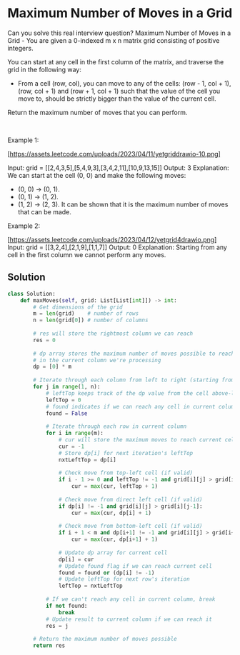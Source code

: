 # Maximum Number of Moves in a Grid

Can you solve this real interview question? Maximum Number of Moves in a Grid - You are given a 0-indexed m x n matrix grid consisting of positive integers.

You can start at any cell in the first column of the matrix, and traverse the grid in the following way:

 * From a cell (row, col), you can move to any of the cells: (row - 1, col + 1), (row, col + 1) and (row + 1, col + 1) such that the value of the cell you move to, should be strictly bigger than the value of the current cell.

Return the maximum number of moves that you can perform.

 

Example 1:

[https://assets.leetcode.com/uploads/2023/04/11/yetgriddrawio-10.png]


Input: grid = [[2,4,3,5],[5,4,9,3],[3,4,2,11],[10,9,13,15]]
Output: 3
Explanation: We can start at the cell (0, 0) and make the following moves:
- (0, 0) -> (0, 1).
- (0, 1) -> (1, 2).
- (1, 2) -> (2, 3).
It can be shown that it is the maximum number of moves that can be made.

Example 2:


[https://assets.leetcode.com/uploads/2023/04/12/yetgrid4drawio.png]
Input: grid = [[3,2,4],[2,1,9],[1,1,7]]
Output: 0
Explanation: Starting from any cell in the first column we cannot perform any moves.

## Solution
```py
class Solution:
    def maxMoves(self, grid: List[List[int]]) -> int:
        # Get dimensions of the grid
        m = len(grid)    # number of rows
        n = len(grid[0]) # number of columns
        
        # res will store the rightmost column we can reach
        res = 0
        
        # dp array stores the maximum number of moves possible to reach each cell
        # in the current column we're processing
        dp = [0] * m
        
        # Iterate through each column from left to right (starting from column 1)
        for j in range(1, n):
            # leftTop keeps track of the dp value from the cell above-left
            leftTop = 0
            # found indicates if we can reach any cell in current column
            found = False
            
            # Iterate through each row in current column
            for i in range(m):
                # cur will store the maximum moves to reach current cell
                cur = -1
                # Store dp[i] for next iteration's leftTop
                nxtLeftTop = dp[i]
                
                # Check move from top-left cell (if valid)
                if i - 1 >= 0 and leftTop != -1 and grid[i][j] > grid[i-1][j-1]:
                    cur = max(cur, leftTop + 1)
                
                # Check move from direct left cell (if valid)
                if dp[i] != -1 and grid[i][j] > grid[i][j-1]:
                    cur = max(cur, dp[i] + 1)
                
                # Check move from bottom-left cell (if valid)
                if i + 1 < m and dp[i+1] != -1 and grid[i][j] > grid[i+1][j-1]:
                    cur = max(cur, dp[i+1] + 1)
                
                # Update dp array for current cell
                dp[i] = cur
                # Update found flag if we can reach current cell
                found = found or (dp[i] != -1)
                # Update leftTop for next row's iteration
                leftTop = nxtLeftTop
            
            # If we can't reach any cell in current column, break
            if not found:
                break
            # Update result to current column if we can reach it
            res = j
        
        # Return the maximum number of moves possible
        return res
```
